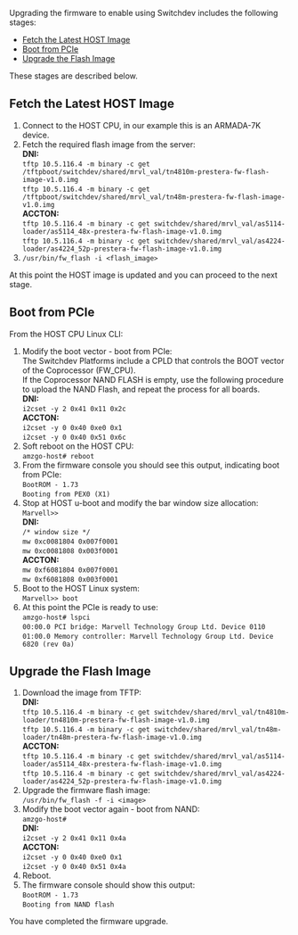 Upgrading the firmware to enable using Switchdev includes the following stages:  
* [Fetch the Latest HOST Image](#Fetch-the-Latest-HOST-Image)
* [Boot from PCIe](#Boot-from-PCIe)
* [Upgrade the Flash Image](#Upgrade-the-Flash-Image)

These stages are described below.

## Fetch the Latest HOST Image  
1.	Connect to the HOST CPU, in our example this is an ARMADA-7K device.  
2.	Fetch the required flash image from the server:  
**DNI:**  
`tftp 10.5.116.4 -m binary -c get /tftpboot/switchdev/shared/mrvl_val/tn4810m-prestera-fw-flash-image-v1.0.img`  
`tftp 10.5.116.4 -m binary -c get /tftpboot/switchdev/shared/mrvl_val/tn48m-prestera-fw-flash-image-v1.0.img`   
**ACCTON:**  
`tftp 10.5.116.4 -m binary -c get switchdev/shared/mrvl_val/as5114-loader/as5114_48x-prestera-fw-flash-image-v1.0.img`  
`tftp 10.5.116.4 -m binary -c get switchdev/shared/mrvl_val/as4224-loader/as4224_52p-prestera-fw-flash-image-v1.0.img`  
3.	`/usr/bin/fw_flash -i <flash_image>`  

At this point the HOST image is updated and you can proceed to the next stage.  

## Boot from PCIe  
From the HOST CPU Linux CLI:
1. Modify the boot vector - boot from PCIe:  
The Switchdev Platforms include a CPLD that controls the BOOT vector of the Coprocessor (FW_CPU).  
If the Coprocessor NAND FLASH is empty, use the following procedure to upload the NAND Flash, and repeat the process for all boards.  
**DNI:**  
`i2cset -y 2 0x41 0x11 0x2c`  
**ACCTON:**  
`i2cset -y 0 0x40 0xe0 0x1`  
`i2cset -y 0 0x40 0x51 0x6c`   
2. Soft reboot on the HOST CPU:   
`amzgo-host# reboot`  
3. From the firmware console you should see this output, indicating boot from PCIe:  
`BootROM - 1.73`  
`Booting from PEX0 (X1)`  
4. Stop at HOST u-boot and modify the bar window size allocation:  
`Marvell>>`  
**DNI:**  
`/* window size */`  
`mw 0xc0081804 0x007f0001`  
`mw 0xc0081808 0x003f0001`  
**ACCTON:**  
`mw 0xf6081804 0x007f0001`  
`mw 0xf6081808 0x003f0001`  
5. Boot to the HOST Linux system:  
`Marvell>> boot`  
6. At this point the PCIe is ready to use:  
`amzgo-host# lspci`   
`00:00.0 PCI bridge: Marvell Technology Group Ltd. Device 0110`  
`01:00.0 Memory controller: Marvell Technology Group Ltd. Device 6820 (rev 0a)`   

## Upgrade the Flash Image  
1. Download the image from TFTP:  
**DNI:**  
`tftp 10.5.116.4 -m binary -c get switchdev/shared/mrvl_val/tn4810m-loader/tn4810m-prestera-fw-flash-image-v1.0.img`  
`tftp 10.5.116.4 -m binary -c get switchdev/shared/mrvl_val/tn48m-loader/tn48m-prestera-fw-flash-image-v1.0.img`  
**ACCTON:**   
`tftp 10.5.116.4 -m binary -c get switchdev/shared/mrvl_val/as5114-loader/as5114_48x-prestera-fw-flash-image-v1.0.img`  
`tftp 10.5.116.4 -m binary -c get switchdev/shared/mrvl_val/as4224-loader/as4224_52p-prestera-fw-flash-image-v1.0.img`  
2. Upgrade the firmware flash image:  
`/usr/bin/fw_flash -f -i <image>`  
3. Modify the boot vector again - boot from NAND:  
`amzgo-host# `  
**DNI:**  
`i2cset -y 2 0x41 0x11 0x4a`  
**ACCTON:**  
`i2cset -y 0 0x40 0xe0 0x1`  
`i2cset -y 0 0x40 0x51 0x4a`  
4. Reboot.  
5. The firmware console should show this output:  
`BootROM - 1.73`  
`Booting from NAND flash`  

You have completed the firmware upgrade. 